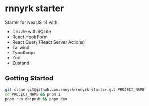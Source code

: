 # rnnyrk starter

Starter for NextJS 14 with:

- Drizzle with SQLite
- React Hook Form
- React Query (React Server Actions)
- Tailwind
- TypeScript
- Zod
- Zustand

## Getting Started

```bash
git clone git@github.com:rnnyrk/rnnyrk-starter.git PROJECT_NAME
cd PROJECT_NAME && pnpm i
pnpm run db:push && pnpm dev
```
